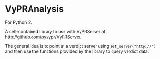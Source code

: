 # VyPRAnalysis

For Python 2.

A self-contained library to use with VyPRServer at http://github.com/pyvypr/VyPRServer.

The general idea is to point at a verdict server using `set_server("http://")` and then use the functions provided by the library to query verdict data.
